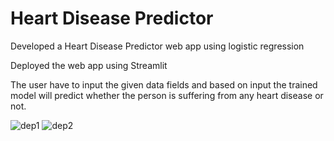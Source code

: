 # Heart Disease Predictor

Developed a Heart Disease Predictor web app using logistic regression 

Deployed the web app using Streamlit


The user have to input the given data fields and based on input the trained model will predict whether the person is suffering from any heart disease or not.


![dep1](https://user-images.githubusercontent.com/70054954/183015755-a362a4c0-e8a9-4cb5-9f38-91f09d00c274.png)
![dep2](https://user-images.githubusercontent.com/70054954/183015760-d563dcde-c9e4-4203-b5aa-cd33cc0404df.png)
